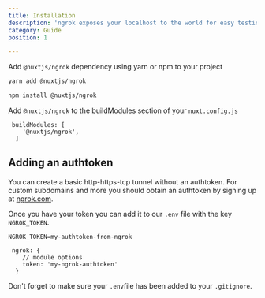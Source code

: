 ```yaml
---
title: Installation
description: 'ngrok exposes your localhost to the world for easy testing and sharing! No need to mess with DNS or deploy just to have others test out your changes'
category: Guide
position: 1

---
```


Add `@nuxtjs/ngrok` dependency using yarn or npm to your project

<code-group>
  <code-block label="Yarn" active>

  ```bash
  yarn add @nuxtjs/ngrok
  ```

  </code-block>
  <code-block label="NPM">

  ```bash
  npm install @nuxtjs/ngrok
  ```

  </code-block>
</code-group>

Add `@nuxtjs/ngrok` to the buildModules section of your `nuxt.config.js`

```js{}[nuxt.config.js]
 buildModules: [
    '@nuxtjs/ngrok',
  ]
```

## Adding an authtoken

You can create a basic http-https-tcp tunnel without an authtoken. For custom subdomains and more you should obtain an authtoken by signing up at [ngrok.com](ngrok.com).

Once you have your token you can add it to our `.env` file with the key `NGROK_TOKEN`.

```bash{}[.env]
NGROK_TOKEN=my-authtoken-from-ngrok
```

```js{}[nuxt.config.js]
 ngrok: {
    // module options
    token: 'my-ngrok-authtoken'
  }
```

<base-alert type="warning">

Don't forget to make sure your `.env`file has been added to your `.gitignore`.

</base-alert>
